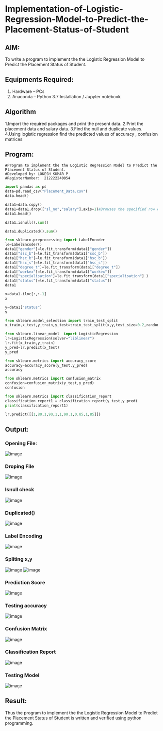 # Implementation-of-Logistic-Regression-Model-to-Predict-the-Placement-Status-of-Student

## AIM:
To write a program to implement the the Logistic Regression Model to Predict the Placement Status of Student.

## Equipments Required:
1. Hardware – PCs
2. Anaconda – Python 3.7 Installation / Jupyter notebook

## Algorithm
1.Import the required packages and print the present data. 
2.Print the placement data and salary data. 
3.Find the null and duplicate values. 
4.Using logistic regression find the predicted values of accuracy , confusion matrices

## Program:
```python3
#Program to implement the the Logistic Regression Model to Predict the Placement Status of Student.
#Developed by: LOKESH KUMAR P
#RegisterNumber:  212222240054
```
```py
import pandas as pd
data=pd.read_csv("Placement_Data.csv")
data.head()
```
```py
data1=data.copy()
data1=data1.drop(["sl_no","salary"],axis=1)#Browses the specified row or column
data1.head()
```
```py
data1.isnull().sum()
```
```py
data1.duplicated().sum()
```
```py
from sklearn.preprocessing import LabelEncoder
le=LabelEncoder()
data1["gender"]=le.fit_transform(data1["gender"])
data1["ssc_b"]=le.fit_transform(data1["ssc_b"])
data1["hsc_b"]=le.fit_transform(data1["hsc_b"])
data1["hsc_s"]=le.fit_transform(data1["hsc_s"])
data1["degree_t"]=le.fit_transform(data1["degree_t"])
data1["workex"]=le.fit_transform(data1["workex"])
data1["specialisation"]=le.fit_transform(data1["specialisation"] )
data1["status"]=le.fit_transform(data1["status"])
data1
```
```py
x=data1.iloc[:,:-1]
x
```
```py
y=data1["status"]
y
```
```py
from sklearn.model_selection import train_test_split
x_train,x_test,y_train,y_test=train_test_split(x,y,test_size=0.2,random_state=0)
```
```py
from sklearn.linear_model  import LogisticRegression
lr=LogisticRegression(solver="liblinear")
lr.fit(x_train,y_train)
y_pred=lr.predict(x_test)
y_pred
```
```py
from sklearn.metrics import accuracy_score
accuracy=accuracy_score(y_test,y_pred)
accuracy
```
```py
from sklearn.metrics import confusion_matrix
confusion=confusion_matrix(y_test,y_pred)
confusion
```
```py
from sklearn.metrics import classification_report
classification_report1 = classification_report(y_test,y_pred)
print(classification_report1)
```
```py
lr.predict([[1,80,1,90,1,1,90,1,0,85,1,85]])
```
##  Output:
### Opening File:
![image](https://github.com/SanjayRagavendar/Implementation-of-Logistic-Regression-Model-to-Predict-the-Placement-Status-of-Student/assets/91368803/5d0b2dd9-511d-45a6-86c3-c2029ebbbc64)
### Droping File
![image](https://github.com/SanjayRagavendar/Implementation-of-Logistic-Regression-Model-to-Predict-the-Placement-Status-of-Student/assets/91368803/85a84ba7-965d-448b-bccd-ec7fbc7a25e5)
### Isnull check
![image](https://github.com/SanjayRagavendar/Implementation-of-Logistic-Regression-Model-to-Predict-the-Placement-Status-of-Student/assets/91368803/c0d507d9-7b5a-4c5a-ba3b-264d9ebc57b4)
### Duplicated()
![image](https://github.com/SanjayRagavendar/Implementation-of-Logistic-Regression-Model-to-Predict-the-Placement-Status-of-Student/assets/91368803/e2e1cfb6-00fe-450f-801b-7033664c2b89)
### Label Encoding
![image](https://github.com/SanjayRagavendar/Implementation-of-Logistic-Regression-Model-to-Predict-the-Placement-Status-of-Student/assets/91368803/5aa62739-e62e-4063-9e94-d9261b1679ca)
### Spliting x,y
![image](https://github.com/SanjayRagavendar/Implementation-of-Logistic-Regression-Model-to-Predict-the-Placement-Status-of-Student/assets/91368803/0e2d5ae8-5748-4d43-8c42-7234356dd55f)
![image](https://github.com/SanjayRagavendar/Implementation-of-Logistic-Regression-Model-to-Predict-the-Placement-Status-of-Student/assets/91368803/2f15a690-062f-4758-be6b-0b65f175fa55)

### Prediction Score
![image](https://github.com/SanjayRagavendar/Implementation-of-Logistic-Regression-Model-to-Predict-the-Placement-Status-of-Student/assets/91368803/5a81c6af-9bc1-45bf-a5cc-2357bee24743)

### Testing accuracy
![image](https://github.com/SanjayRagavendar/Implementation-of-Logistic-Regression-Model-to-Predict-the-Placement-Status-of-Student/assets/91368803/39cb845f-9457-4909-9c4b-b34332dae6eb)

### Confusion Matrix
![image](https://github.com/SanjayRagavendar/Implementation-of-Logistic-Regression-Model-to-Predict-the-Placement-Status-of-Student/assets/91368803/c1f8ffdb-711f-46c3-b8ec-a5112219d3d3)

### Classification Report
![image](https://github.com/SanjayRagavendar/Implementation-of-Logistic-Regression-Model-to-Predict-the-Placement-Status-of-Student/assets/91368803/747a4648-b6ba-4874-9916-478d75b82878)

### Testing Model
![image](https://github.com/SanjayRagavendar/Implementation-of-Logistic-Regression-Model-to-Predict-the-Placement-Status-of-Student/assets/91368803/c6f99824-421a-4f71-8c24-dce9582f3859)


## Result:
Thus the program to implement the the Logistic Regression Model to Predict the Placement Status of Student is written and verified using python programming.
